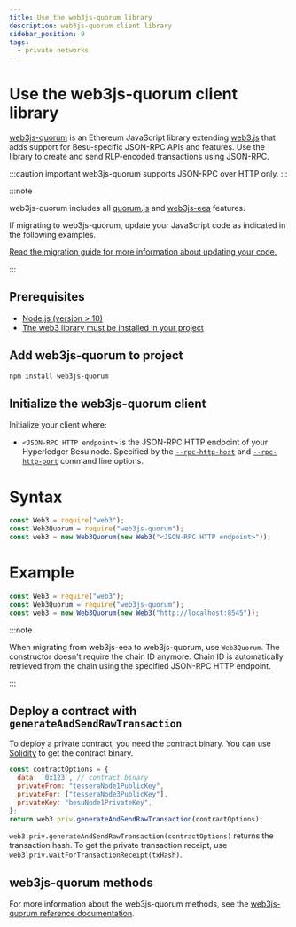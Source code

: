 ```yaml
---
title: Use the web3js-quorum library
description: web3js-quorum client library
sidebar_position: 9
tags:
  - private networks
---
```


# Use the web3js-quorum client library

[web3js-quorum](https://github.com/ConsenSys/web3js-quorum) is an Ethereum JavaScript library extending [web3.js](https://github.com/ethereum/web3.js/) that adds support for Besu-specific JSON-RPC APIs and features. Use the library to create and send RLP-encoded transactions using JSON-RPC.

:::caution important
web3js-quorum supports JSON-RPC over HTTP only.
:::

:::note

web3js-quorum includes all [quorum.js](https://github.com/ConsenSys/quorum.js) and [web3js-eea](https://github.com/ConsenSys/web3js-eea) features.

If migrating to web3js-quorum, update your JavaScript code as indicated in the following examples.

[Read the migration guide for more information about updating your code.](https://consensys.github.io/web3js-quorum/latest/tutorial-Migrate%20from%20web3js-eea.html)

:::

## Prerequisites

- [Node.js (version > 10)](https://nodejs.org/en/download/)
- [The web3 library must be installed in your project](https://github.com/ChainSafe/web3.js#installation)

## Add web3js-quorum to project

```bash
npm install web3js-quorum
```

## Initialize the web3js-quorum client

Initialize your client where:

- `<JSON-RPC HTTP endpoint>` is the JSON-RPC HTTP endpoint of your Hyperledger Besu node. Specified by the [`--rpc-http-host`](../../../public-networks/reference/cli/options.md#rpc-http-host) and [`--rpc-http-port`](../../../public-networks/reference/cli/options.md#rpc-http-port) command line options.

<!--tabs-->

# Syntax

```js
const Web3 = require("web3");
const Web3Quorum = require("web3js-quorum");
const web3 = new Web3Quorum(new Web3("<JSON-RPC HTTP endpoint>"));
```

# Example

```js
const Web3 = require("web3");
const Web3Quorum = require("web3js-quorum");
const web3 = new Web3Quorum(new Web3("http://localhost:8545"));
```

<!--/tabs-->

:::note

When migrating from web3js-eea to web3js-quorum, use `Web3Quorum`. The constructor doesn't require the chain ID anymore. Chain ID is automatically retrieved from the chain using the specified JSON-RPC HTTP endpoint.

:::

## Deploy a contract with `generateAndSendRawTransaction`

To deploy a private contract, you need the contract binary. You can use [Solidity](https://solidity.readthedocs.io/en/develop/using-the-compiler.html) to get the contract binary.

```js title="Deploying a contract with 'web3.priv.generateAndSendRawTransaction'"
const contractOptions = {
  data: `0x123`, // contract binary
  privateFrom: "tesseraNode1PublicKey",
  privateFor: ["tesseraNode3PublicKey"],
  privateKey: "besuNode1PrivateKey",
};
return web3.priv.generateAndSendRawTransaction(contractOptions);
```

`web3.priv.generateAndSendRawTransaction(contractOptions)` returns the transaction hash. To get the private transaction receipt, use `web3.priv.waitForTransactionReceipt(txHash)`.

## web3js-quorum methods

For more information about the web3js-quorum methods, see the [web3js-quorum reference documentation](https://consensys.github.io/web3js-quorum/latest/index.html).
